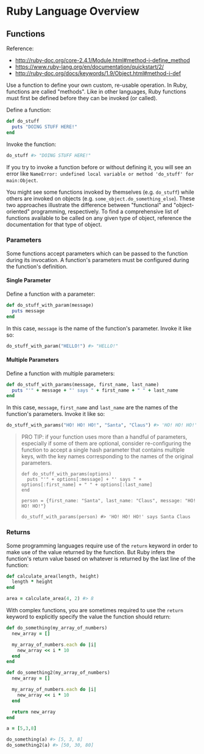 # Ruby Language Overview

## Functions

Reference:

  + http://ruby-doc.org/core-2.4.1/Module.html#method-i-define_method
  + https://www.ruby-lang.org/en/documentation/quickstart/2/
  + http://ruby-doc.org/docs/keywords/1.9/Object.html#method-i-def

Use a function to define your own custom, re-usable operation. In Ruby, functions are called "methods". Like in other languages, Ruby functions must first be defined before they can be invoked (or called).

Define a function:

```ruby
def do_stuff
  puts "DOING STUFF HERE!"
end
```

Invoke the function:

```ruby
do_stuff #> "DOING STUFF HERE!"
```

If you try to invoke a function before or without defining it, you will see an error like `NameError: undefined local variable or method 'do_stuff' for main:Object`.

You might see some functions invoked by themselves (e.g. `do_stuff`) while others are invoked on objects (e.g. `some_object.do_something_else`). These two approaches illustrate the difference between "functional" and "object-oriented" programming, respectively. To find a comprehensive list of functions available to be called on any given type of object, reference the documentation for that type of object.

### Parameters

Some functions accept parameters which can be passed to the function during its invocation. A function's parameters must be configured during the function's definition.

#### Single Parameter

Define a function with a parameter:

```ruby
def do_stuff_with_param(message)
  puts message
end
```

In this case, `message` is the name of the function's parameter. Invoke it like so:

```ruby
do_stuff_with_param("HELLO!") #> "HELLO!"
```

#### Multiple Parameters

Define a function with multiple parameters:

```ruby
def do_stuff_with_params(message, first_name, last_name)
  puts "'" + message + "' says " + first_name + " " + last_name
end
```

In this case, `message`, `first_name` and `last_name` are the names of the function's parameters. Invoke it like so:

```ruby
do_stuff_with_params("HO! HO! HO!", "Santa", "Claus") #> 'HO! HO! HO!' says Santa Claus
```

> PRO TIP: if your function uses more than a handful of parameters, especially if some of them are optional, consider re-configuring the function to accept a single hash parameter that contains multiple keys, with the key names corresponding to the names of the original parameters.
>
>     def do_stuff_with_params(options)
>       puts "'" + options[:message] + "' says " + options[:first_name] + " " + options[:last_name]
>     end
>    
>     person = {first_name: "Santa", last_name: "Claus", message: "HO! HO! HO!"}
>    
>     do_stuff_with_params(person) #> 'HO! HO! HO!' says Santa Claus




### Returns

Some programming languages require use of the `return` keyword in order to make use of the value returned by the function. But Ruby infers the function's return value based on whatever is returned by the last line of the function:

```ruby
def calculate_area(length, height)
  length * height
end

area = calculate_area(4, 2) #> 8
```

With complex functions, you are sometimes required to use the `return` keyword to explicitly specify the value the function should return:

```ruby
def do_something(my_array_of_numbers)
  new_array = []

  my_array_of_numbers.each do |i|
    new_array << i * 10
  end
end

def do_something2(my_array_of_numbers)
  new_array = []

  my_array_of_numbers.each do |i|
    new_array << i * 10
  end

  return new_array
end

a = [5,3,8]

do_something(a) #> [5, 3, 8]
do_something2(a) #> [50, 30, 80]
```
